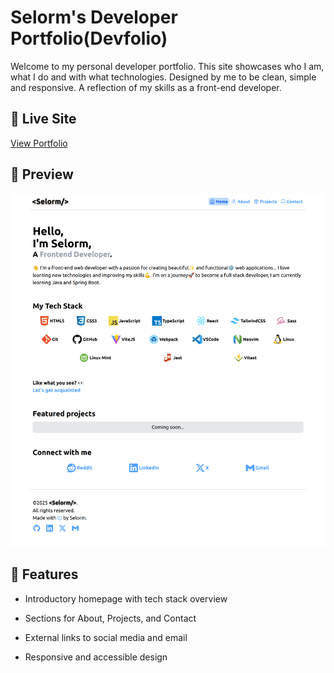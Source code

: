 # Selorm's Developer Portfolio(Devfolio)

Welcome to my personal developer portfolio. This site showcases who I am, what
I do and with what technologies. Designed by me to be clean, simple and
responsive. A reflection of my skills as a front-end developer.

## 🔗 Live Site

[View Portfolio](https://xirlorm-devfolio.vercel.app)

## 📸 Preview

![Portfolio Preview](./public/devfolio-preview.png)

## 🚀 Features

- Introductory homepage with tech stack overview

- Sections for About, Projects, and Contact

- External links to social media and email

- Responsive and accessible design
